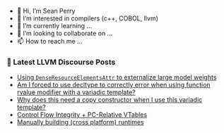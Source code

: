 - 👋 Hi, I’m Sean Perry
- 👀 I’m interested in compilers (c++, COBOL, llvm)
- 🌱 I’m currently learning ...
- 💞️ I’m looking to collaborate on ...
- 📫 How to reach me ...

<!---
s66perry/s66perry is a ✨ special ✨ repository because its `README.md` (this file) appears on your GitHub profile.
You can click the Preview link to take a look at your changes.
--->
### 📕 Latest LLVM Discourse Posts

<!-- DISCOURSE-LLVM:START -->
- [Using `DenseResourceElementsAttr` to externalize large model weights](https://discourse.llvm.org/t/using-denseresourceelementsattr-to-externalize-large-model-weights/84173#post_1)
- [Am I forced to use decltype to correctly error when using function rvalue modifier with a variadic template?](https://discourse.llvm.org/t/am-i-forced-to-use-decltype-to-correctly-error-when-using-function-rvalue-modifier-with-a-variadic-template/84154#post_3)
- [Why does this need a copy constructor when I use this variadic template?](https://discourse.llvm.org/t/why-does-this-need-a-copy-constructor-when-i-use-this-variadic-template/84170#post_1)
- [Control Flow Integrity + PC-Relative VTables](https://discourse.llvm.org/t/control-flow-integrity-pc-relative-vtables/84071#post_8)
- [Manually building &lpar;cross platform&rpar; runtimes](https://discourse.llvm.org/t/manually-building-cross-platform-runtimes/84169#post_1)
<!-- DISCOURSE-LLVM:END -->
